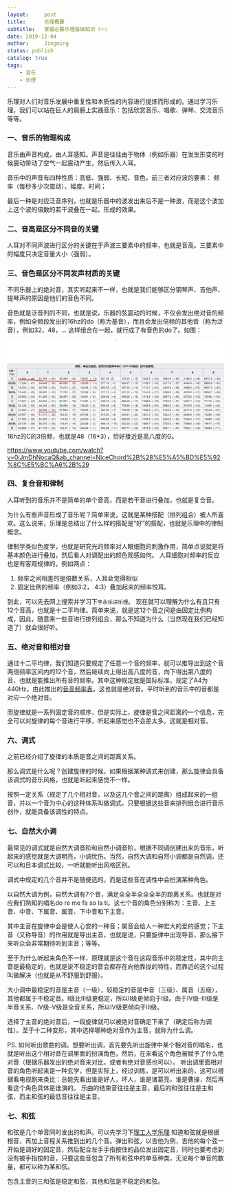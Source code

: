 ```yaml
---
layout:     post
title:      乐理概要
subtitle:   掌握必要乐理基础知识（一）
date: 2019-12-04
author:     Jingming
status: publish
catalog: true
tags:
    - 音乐
    - 乐理
---
```

乐理对人们对音乐发展中重复性和本质性的内容进行提炼而形成的。通过学习乐理，我们可以站在巨人的肩膀上实践音乐：包括欣赏音乐、唱歌、弹琴、交流音乐等等。

### 一、音乐的物理构成
音乐由声音构成，由人耳感知。声音是往往由于物体（例如乐器）在发生形变的时候震动带动了空气一起震动产生，然后传入人耳。

音乐中的声音有四种性质：高低、强弱、长短、音色。前三者对应波的要素： 频率（每秒多少次震动）、幅度、时间；

最后一种是对应泛音序列，也就是乐器中的波发出来后不是一种波，而是这个波加上这个波的倍数的若干波叠在一起，形成的效果。

### 二、音高是区分不同音的关键

人耳对不同声波进行区分的关键在于声波三要素中的频率，也就是音高。三要素中的幅度只决定音量大小（强弱）。

### 三、音色是区分不同发声材质的关键

不同乐器上的绝对音，其实听起来不一样，也就是我们能够区分钢琴声、吉他声、提琴声的原因是他们的音色不同。

音色就是泛音列的不同，也就是说，乐器的弦震动的时候，不仅会发出绝对音的频率，例如全频段发出的16hz的do（称为基音），而且会发出倍频的其他音（称为泛音），例如32，48，...
这样组合在一起，就行成了有音色的do了。如图：

![](https://raw.githubusercontent.com/jingminglake/blogimages/main/%E9%9F%B3%E9%AB%98%E2%80%94%E6%B3%9B%E9%9F%B3.png)
16hz的C的3倍频，也就是48（16*3），恰好接近是高八度的G。

https://www.youtube.com/watch?v=0iJmDhNocaQ&ab_channel=NiceChord%2B%28%E5%A5%BD%E5%92%8C%E5%BC%A6%2B%29

### 四、复合音和律制
人耳听到的音乐并不是简单的单个音高，而是若干音进行叠加，也就是复合音。

为什么有些声音形成了音乐呢？简单来说，这就是某种搭配（排列组合）被人所喜欢。这么说来，乐理是总结出了什么样的搭配是“好”的搭配，也就是乐理中的律制概念。

律制学类似色度学，也就是研究光的频率对人眼细胞的刺激作用，简单点说就是将基本颜色进行叠加，然后看人对调配出的颜色观感如何。
人耳细胞对频率的反应也是有客观规律的，例如两点：
1. 频率之间相差的是倍数关系，人耳会觉得相似
2. 固定比例的频率（例如3:2， 4:3）叠加起来的频率悦耳。

到此，可以先去网上搜索并学习下`李永乐讲乐理`。
现在就可以理解为什么有且只有12个音高，也就是十二平均律。简单来说，就是这12个音之间是由固定比例构成，因此，随意来一些音进行排列组合，那么不知道为什么（当然现在我们已经知道了）就会很好听。

### 五、绝对音和相对音
通过十二平均律，我们知道只要规定了任意一个音的频率，就可以推导出到这个音两倍频率区间内的12个音，然后继续向上得出高八度的音，向下得出第八度的音，也就是能推出所有音的频率。其中这种规定就是国际标准，规定了A4为440Hz，由此推出的[音高频率表](https://zh.wikipedia.org/wiki/%E9%9F%B3%E9%AB%98)。这也就是绝对音。平时听到的音乐中的音都是对应一个绝对音。

而旋律就是一系列固定音的顺序，但是实际上，旋律是音之间距离的一个信息，完全可以对旋律的每个音进行平移，听起来感觉也不会差太多。这就是相对音。

### 六、调式
之前已经介绍了旋律的本质是音之间的距离关系。

那么调式是什么呢？创建旋律的时候，如果根据某种调式来创建，那么旋律会具备该调式的音乐风格，也就是听起来感觉不一样。

按照一定关系（规定了几个相对音，以及这几个音之间的距离）组成起来的一组音，并以一个音为中心的这种体系叫做调式。只要根据这些音来排列组合进行音乐创作，就能具备该调性的特点。


### 七、自然大小调

最常见的调式就是自然大调音阶和自然小调音阶，根据不同调创建出来的音乐，听起来的感觉就是大调明亮，小调忧伤。当然，自然大调和自然小调都是自然调，还可以和日本调式比较，一听就能听出风格区别。

调式中规定的几个音并不是随便选的，而是这些音在调性中会扮演某种角色。

以自然大调为例，自然大调有7个音，满足全全半全全全半的距离关系。也就是对应我们熟知的唱名do re me fa so la ti。这七个音的角色分别称为：主音、上主音、中音、下属音、属音、下中音和下主音。

其中主音在旋律中会是使人心安的一种音；属音会给人一种宏大的爱的感觉；下主音（又称导音）的作用就是导出主音，也就是说，只要旋律中出现导音，那么接下来听众会非常期待听到主音；等等。

至于为什么听起来角色不一样，原理就是这个音在这段音乐中的稳定性，其中的主音是最稳定的，也就是说不稳定的音会都存在向他靠拢的特性，而靠近的这个过程叫做解决（也就是从不舒服到舒服）。

大小调中最稳定的音是主音（一级），较稳定的音是中音（三级）、属音（五级），其他都属于不稳定音。I级比Ⅲ级更稳定，所以Ⅱ级更倾向于I级。由于Ⅳ级-Ⅲ级是半音关系、Ⅳ级-V级是全音关系，所以Ⅳ级更倾向于Ⅲ级。

选择了主音的绝对音后，一段旋律就可以被绝对音确定下来了（确定后称为调性）。至于十二种变形，其中选择哪种绝对音作为主音，就称为什么调。



PS. 如何听出歌曲的调。想要听出调，首先要先听出旋律中某个相对音的唱名，也就是听出这个相对音在调里面的扮演角色，然后，在来看这个角色被赋予了什么绝对音（根据乐器发出的绝对音来对比，或者有绝对音感也可以）。
听出调里面相对音的角色听起来是一种玄学，但是实际上，经过训练，是可以听出来的，这可以根据看电视剧来类比：总能先看出谁是好人，坏人，谁是诸葛亮，谁是曹操，然后再看这个角色具体是谁演的。
乐曲的结束音往往是主音，最后的和弦往往是主和弦，而主和弦的最低音往往是主音。

### 七、和弦
和弦是几个单音同时发出的和声。可以先学习下[理工人学乐理](https://www.cnblogs.com/devymex/p/3386886.html)
知道和弦就是根据根音，再加上音程关系推到出的几个音。弹出和弦，以吉他为例，吉他的每个弦一开始是调好的固定音，然后配合左手手指按住的品位发出固定音，同时也要考虑到没有被手指按的音，只要这些音包含了所有和弦中的单音种类，无论每个单音的数量，都可以称为某和弦。

包含主音的三和弦是稳定和弦，其他和弦是不稳定的和弦。